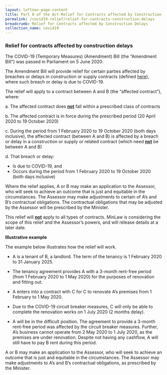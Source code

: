 ```yaml
---
layout: leftnav-page-content
title: Part 8 of the Act-Relief for Contracts affected by Construction Delays 
permalink: /covid19-relief/relief-for-contracts-construction-delays
breadcrumb: Relief for Contracts affected by Construction Delays  
collection_name: covid19
---
```

### Relief for contracts affected by construction delays ###

The COVID-19 (Temporary Measures) (Amendment) Bill (the “Amendment Bill”) was passed in Parliament on 5 June 2020.

The Amendment Bill will provide relief for certain parties affected by breaches or delays in construction or supply contracts (defined [here](/covid19-relief/faq/Construction)), where such breach or delay is due to COVID-19.

The relief will apply to a contract between A and B (the “affected contract”), where:

a.  The affected contract does **<u>not</u>** fall within a prescribed class of contracts
    
b.  The affected contract is in force during the prescribed period (20 April 2020 to 19 October 2020)
    
c.  During the period from 1 February 2020 to 19 October 2020 (both days inclusive), the affected contract (between A and B) is affected by a breach or delay in a construction or supply or related contract (which need **<u>not</u>** be between A and B)
    
d.  That breach or delay:
    
 - Is due to COVID-19, and
 - Occurs during the period from 1 February 2020 to 19 October 2020 (both days inclusive)
    
Where the relief applies, A or B may make an application to the Assessor, who will seek to achieve an outcome that is just and equitable in the circumstances. The Assessor may make adjustments to certain of A’s and B’s contractual obligations. The contractual obligations that may be adjusted by the Assessor will be prescribed by the Minister.

This relief will **<u>not</u>** apply to all types of contracts. MinLaw is considering the scope of this relief and the Assessor’s powers, and will release details at a later date.

**Illustrative example**

The example below illustrates how the relief will work.

-   A is a tenant of B, a landlord. The term of the tenancy is 1 February 2020 to 31 January 2025.
    
-   The tenancy agreement provides A with a 3-month rent-free period (from 1 February 2020 to 1 May 2020) for the purposes of renovation and fitting out.
    
-   A enters into a contract with C for C to renovate A’s premises from 1 February to 1 May 2020.
    
-   Due to the COVID-19 circuit breaker measures, C will only be able to complete the renovation works on 1 July 2020 (2 months delay).
    
-   A will be in the difficult position. The agreement to provide a 3-month rent-free period was affected by the circuit breaker measures. Further, A’s business cannot operate from 2 May 2020 to 1 July 2020, as the premises are under renovation. Despite not having any cashflow, A will still have to pay B rent during this period.
    
A or B may make an application to the Assessor, who will seek to achieve an outcome that is just and equitable in the circumstances. The Assessor may make adjustments to A’s and B’s contractual obligations, as prescribed by the Minister.
